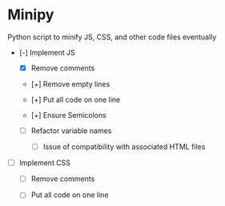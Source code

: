 Minipy
========



Python script to minify JS, CSS, and other code files eventually



- [-] Implement JS

	- [x] Remove comments

	- [+] Remove empty lines

	- [+] Put all code on one line

	- [+] Ensure Semicolons

	- [ ] Refactor variable names

		- [ ] Issue of compatibility with associated HTML files


- [ ] Implement CSS

	- [ ] Remove comments

	- [ ] Put all code on one line





